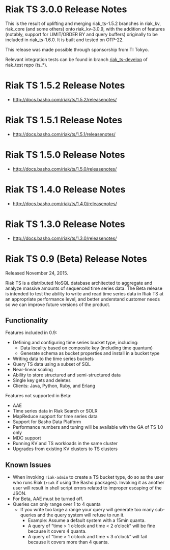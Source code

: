 # Riak TS 3.0.0 Release Notes

This is the result of uplifting and merging riak\_ts-1.5.2 branches in
riak\_kv, riak\_core (and some others) onto riak_kv\-3.0.9, with the
addition of features (notably, support for LIMIT/ORDER BY and query
buffers) originally to be included in riak\_ts-1.6.0. It is built and
tested on OTP-22.

This release was made possible through sponsorship from TI Tokyo.

Relevant integration tests can be found in branch
[riak_ts-develop]("https://github.com/TI-Tokyo/riak_test/tree/riak_ts-develop/tests")
of riak\_test repo (ts\_*).

# Riak TS 1.5.2 Release Notes
* http://docs.basho.com/riak/ts/1.5.2/releasenotes/

# Riak TS 1.5.1 Release Notes
* http://docs.basho.com/riak/ts/1.5.1/releasenotes/

# Riak TS 1.5.0 Release Notes
* http://docs.basho.com/riak/ts/1.5.0/releasenotes/

# Riak TS 1.4.0 Release Notes
* http://docs.basho.com/riak/ts/1.4.0/releasenotes/

# Riak TS 1.3.0 Release Notes
* http://docs.basho.com/riak/ts/1.3.0/releasenotes/


# Riak TS 0.9 (Beta) Release Notes

Released November 24, 2015.

Riak TS is a distributed NoSQL database architected to aggregate and analyze massive amounts of sequenced time series data. The Beta release is intended to test the ability to write and read time series data in Riak TS at an appropriate performance level, and better understand customer needs so we can improve future versions of the product.

## Functionality
Features included in 0.9:

* Defining and configuring time series bucket type, including:
  * Data locality based on composite key (including time quantum)
  * Generate schema as bucket properties and install in a bucket type
* Writing data to the time series buckets
* Query TS data using a subset of SQL
* Near-linear scaling
* Ability to store structured and semi-structured data
* Single key gets and deletes
* Clients: Java, Python, Ruby, and Erlang

Features not supported in Beta:

* AAE
* Time series data in Riak Search or SOLR
* MapReduce support for time series data
* Support for Basho Data Platform
* Performance numbers and tuning will be available with the GA of TS 1.0 only
* MDC support
* Running KV and TS workloads in the same cluster
* Upgrades from existing KV clusters to TS clusters


## Known Issues
* When invoking `riak-admin` to create a TS bucket type, do so as the user who
  runs Riak (`riak` if using the Basho packages). Invoking it as another user
  will result in shell script errors related to improper escaping of the JSON.
* For Beta, AAE must be turned off.
* Queries can only range over 1 to 4 quanta
  * If you write too large a range your query will generate too many sub-queries and the query system will refuse to run it.
    * Example: Assume a default system with a 15min quanta.
    * A query of “time > 1 o’clock and time < 2 o’clock” will be fine because it covers 4 quanta.
    * A query of “time > 1 o’clock and time < 3 o’clock” will fail because it covers more than 4 quanta.
